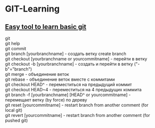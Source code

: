 # GIT-Learning
[Easy tool to learn basic git](https://learngitbranching.js.org/?locale=en_US&DEMO=)<br>
---
git<br>
git help<br>
git commit<br>
git branch [yourbranchname] - создать ветку create branch<br>
git checkout [yourbranchname or yourcommitname]  - перейти в ветку<br>
git checkout -b [yourbranchname] - создать и перейти в ветку ("-b"="branch") <br>
git merge - объединение веток<br>
git rebase - объединение веток вместе с коммитами<br>
git checkout HEAD^ - переместиться на предыдущий коммит<br>
git checkout HEAD~4 - переместиться на 4 предыдущих коммита<br>
git branch -f [yourbranchname] [HEAD^ or yourcommitname] - перемещает ветку (by force) по дереву<br>
git reset [yourcommitname] - restart branch from another comment (for local git)<br>
git revert [yourcommitname] - restart branch from another comment (for pushed git)<br>
 

